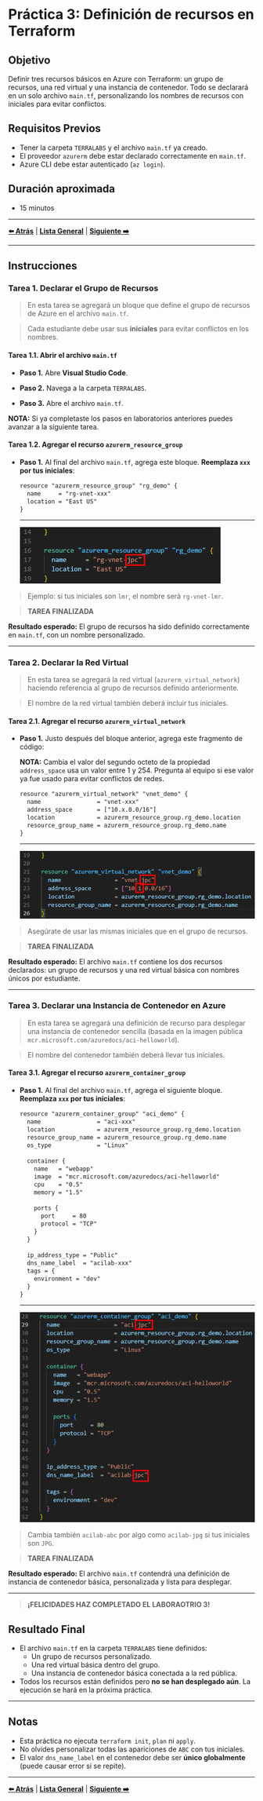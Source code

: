 # Práctica 3: Definición de recursos en Terraform

## Objetivo

Definir tres recursos básicos en Azure con Terraform: un grupo de recursos, una red virtual y una instancia de contenedor. Todo se declarará en un solo archivo `main.tf`, personalizando los nombres de recursos con iniciales para evitar conflictos.

## Requisitos Previos

- Tener la carpeta `TERRALABS` y el archivo `main.tf` ya creado.
- El proveedor `azurerm` debe estar declarado correctamente en `main.tf`.
- Azure CLI debe estar autenticado (`az login`).

## Duración aproximada

- 15 minutos

---

**[⬅️ Atrás](https://netec-mx.github.io/TRFRM-AZ/Capítulo3/lab2.html)** | **[Lista General](https://netec-mx.github.io/TRFRM-AZ/)** | **[Siguiente ➡️](https://netec-mx.github.io/TRFRM-AZ/Capítulo4/lab4.html)**

---

## Instrucciones

### Tarea 1. Declarar el Grupo de Recursos

> En esta tarea se agregará un bloque que define el grupo de recursos de Azure en el archivo `main.tf`.

> Cada estudiante debe usar sus **iniciales** para evitar conflictos en los nombres.

#### Tarea 1.1. Abrir el archivo `main.tf`

- **Paso 1.** Abre **Visual Studio Code**.

- **Paso 2.** Navega a la carpeta `TERRALABS`.

- **Paso 3.** Abre el archivo `main.tf`.

**NOTA:** Si ya completaste los pasos en laboratorios anteriores puedes avanzar a la siguiente tarea.

#### Tarea 1.2. Agregar el recurso `azurerm_resource_group`

- **Paso 1.** Al final del archivo `main.tf`, agrega este bloque. **Reemplaza `xxx` por tus iniciales**:

  ```hcl
  resource "azurerm_resource_group" "rg_demo" {
    name     = "rg-vnet-xxx"
    location = "East US"
  }
  ```
  ---
  ![terraimg19](../images/lab3/img1.png)  

> Ejemplo: si tus iniciales son `lmr`, el nombre será `rg-vnet-lmr`.

> **TAREA FINALIZADA**

**Resultado esperado:** El grupo de recursos ha sido definido correctamente en `main.tf`, con un nombre personalizado.

---

### Tarea 2. Declarar la Red Virtual

> En esta tarea se agregará la red virtual (`azurerm_virtual_network`) haciendo referencia al grupo de recursos definido anteriormente.

> El nombre de la red virtual también deberá incluir tus iniciales.

#### Tarea 2.1. Agregar el recurso `azurerm_virtual_network`

- **Paso 1.** Justo después del bloque anterior, agrega este fragmento de código:

  **NOTA:** Cambia el valor del segundo octeto de la propiedad `address_space` usa un valor entre 1 y 254. Pregunta al equipo si ese valor ya fue usado para evitar conflictos de redes.

  ```hcl
  resource "azurerm_virtual_network" "vnet_demo" {
    name                = "vnet-xxx"
    address_space       = ["10.x.0.0/16"]
    location            = azurerm_resource_group.rg_demo.location
    resource_group_name = azurerm_resource_group.rg_demo.name
  }
  ```
  ---
  ![terraimg20](../images/lab3/img2.png) 

> Asegúrate de usar las mismas iniciales que en el grupo de recursos.

> **TAREA FINALIZADA**

**Resultado esperado:** El archivo `main.tf` contiene los dos recursos declarados: un grupo de recursos y una red virtual básica con nombres únicos por estudiante.

---

### Tarea 3. Declarar una Instancia de Contenedor en Azure

> En esta tarea se agregará una definición de recurso para desplegar una instancia de contenedor sencilla (basada en la imagen pública `mcr.microsoft.com/azuredocs/aci-helloworld`).

> El nombre del contenedor también deberá llevar tus iniciales.

#### Tarea 3.1. Agregar el recurso `azurerm_container_group`

- **Paso 1.** Al final del archivo `main.tf`, agrega el siguiente bloque. **Reemplaza `xxx` por tus iniciales**:

  ```hcl
  resource "azurerm_container_group" "aci_demo" {
    name                = "aci-xxx"
    location            = azurerm_resource_group.rg_demo.location
    resource_group_name = azurerm_resource_group.rg_demo.name
    os_type             = "Linux"

    container {
      name   = "webapp"
      image  = "mcr.microsoft.com/azuredocs/aci-helloworld"
      cpu    = "0.5"
      memory = "1.5"

      ports {
        port     = 80
        protocol = "TCP"
      }
    }

    ip_address_type = "Public"
    dns_name_label  = "acilab-xxx"
    tags = {
      environment = "dev"
    }
  }
  ```
  ---
  ![terraimg21](../images/lab3/img3.png)

> Cambia también `acilab-abc` por algo como `acilab-jpg` si tus iniciales son `JPG`.

> **TAREA FINALIZADA**

**Resultado esperado:** El archivo `main.tf` contendrá una definición de instancia de contenedor básica, personalizada y lista para desplegar.

---

> **¡FELICIDADES HAZ COMPLETADO EL LABORAOTRIO 3!**

## Resultado Final

- El archivo `main.tf` en la carpeta `TERRALABS` tiene definidos:
  - Un grupo de recursos personalizado.
  - Una red virtual básica dentro del grupo.
  - Una instancia de contenedor básica conectada a la red pública.
- Todos los recursos están definidos pero **no se han desplegado aún**. La ejecución se hará en la próxima práctica.

---

## Notas

- Esta práctica no ejecuta `terraform init`, `plan` ni `apply`.
- No olvides personalizar todas las apariciones de `ABC` con tus iniciales.
- El valor `dns_name_label` en el contenedor debe ser **único globalmente** (puede causar error si se repite).

---

**[⬅️ Atrás](https://netec-mx.github.io/TRFRM-AZ/Capítulo3/lab2.html)** | **[Lista General](https://netec-mx.github.io/TRFRM-AZ/)** | **[Siguiente ➡️](https://netec-mx.github.io/TRFRM-AZ/Capítulo4/lab4.html)**
